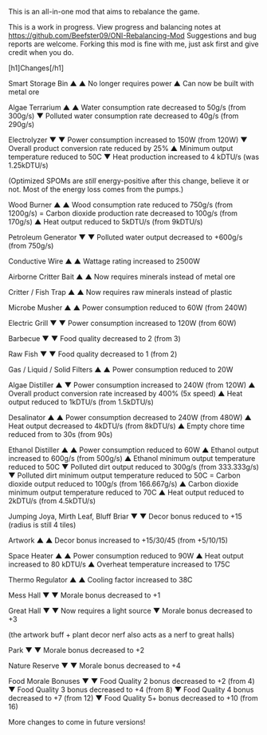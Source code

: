 This is an all-in-one mod that aims to rebalance the game.

This is a work in progress. View progress and balancing notes at https://github.com/Beefster09/ONI-Rebalancing-Mod
Suggestions and bug reports are welcome. Forking this mod is fine with me, just ask first and give credit when you do.

[h1]Changes[/h1]

Smart Storage Bin ▲
▲ No longer requires power
▲ Can now be built with metal ore

Algae Terrarium ▲
▲ Water consumption rate decreased to 50g/s (from 300g/s)
▼ Polluted water consumption rate decreased to 40g/s (from 290g/s)

Electrolyzer ▼
▼ Power consumption increased to 150W (from 120W)
▼ Overall product conversion rate reduced by 25%
▲ Minimum output temperature reduced to 50C
▼ Heat production increased to 4 kDTU/s (was 1.25kDTU/s)

(Optimized SPOMs are *still* energy-positive after this change, believe it or not. Most of the energy loss comes from the pumps.)

Wood Burner ▲
▲ Wood consumption rate reduced to 750g/s (from 1200g/s)
= Carbon dioxide production rate decreased to 100g/s (from 170g/s)
▲ Heat output reduced to 5kDTU/s (from 9kDTU/s)

Petroleum Generator ▼
▼ Polluted water output decreased to +600g/s (from 750g/s)

Conductive Wire ▲
▲ Wattage rating increased to 2500W

Airborne Critter Bait ▲
▲ Now requires minerals instead of metal ore

Critter / Fish Trap ▲
▲ Now requires raw minerals instead of plastic

Microbe Musher ▲
▲ Power consumption reduced to 60W (from 240W)

Electric Grill ▼
▼ Power consumption increased to 120W (from 60W)

Barbecue ▼
▼ Food quality decreased to 2 (from 3)

Raw Fish ▼
▼ Food quality decreased to 1 (from 2)

Gas / Liquid / Solid Filters ▲
▲ Power consumption reduced to 20W

Algae Distiller ▲
▼ Power consumption increased to 240W (from 120W)
▲ Overall product conversion rate increased by 400% (5x speed)
▲ Heat output reduced to 1kDTU/s (from 1.5kDTU/s)

Desalinator ▲
▲ Power consumption decreased to 240W (from 480W)
▲ Heat output decreased to 4kDTU/s (from 8kDTU/s)
▲ Empty chore time reduced from to 30s (from 90s)

Ethanol Distiller ▲
▲ Power consumption reduced to 60W
▲ Ethanol output increased to 600g/s (from 500g/s)
▲ Ethanol minimum output temperature reduced to 50C
▼ Polluted dirt output reduced to 300g/s (from 333.333g/s)
▼ Polluted dirt minimum output temperature reduced to 50C
= Carbon dioxide output reduced to 100g/s (from 166.667g/s)
▲ Carbon dioxide minimum output temperature reduced to 70C
▲ Heat output reduced to 2kDTU/s (from 4.5kDTU/s)

Jumping Joya, Mirth Leaf, Bluff Briar ▼
▼ Decor bonus reduced to +15 (radius is still 4 tiles)

Artwork ▲
▲ Decor bonus increased to +15/30/45 (from +5/10/15)

Space Heater ▲
▲ Power consumption reduced to 90W
▲ Heat output increased to 80 kDTU/s
▲ Overheat temperature increased to 175C

Thermo Regulator ▲
▲ Cooling factor increased to 38C

Mess Hall ▼
▼ Morale bonus decreased to +1

Great Hall ▼
▼ Now requires a light source
▼ Morale bonus decreased to +3

(the artwork buff + plant decor nerf also acts as a nerf to great halls)

Park ▼
▼ Morale bonus decreased to +2

Nature Reserve ▼
▼ Morale bonus decreased to +4

Food Morale Bonuses ▼
▼ Food Quality 2 bonus decreased to +2 (from 4)
▼ Food Quality 3 bonus decreased to +4 (from 8)
▼ Food Quality 4 bonus decreased to +7 (from 12)
▼ Food Quality 5+ bonus decreased to +10 (from 16)

More changes to come in future versions!
